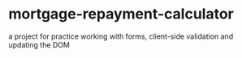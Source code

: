 # mortgage-repayment-calculator
 a project for practice working with forms, client-side validation and updating the DOM
